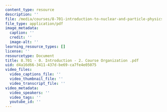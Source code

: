 ```yaml
---
content_type: resource
description: ''
file: /media/courses/8-701-introduction-to-nuclear-and-particle-physics-fall-2020/8701-0-introduction-2-course-organization.pdf
file_type: application/pdf
image_metadata:
  caption: ''
  credit: ''
  image-alt: ''
learning_resource_types: []
license: ''
resourcetype: Document
title: 8.701 - 0. Introduction - 2. Course Organization .pdf
uid: d4a16d66-3411-437d-be69-ca7fe4e05075
video_files:
  video_captions_file: ''
  video_thumbnail_file: ''
  video_transcript_file: ''
video_metadata:
  video_speakers: ''
  video_tags: ''
  youtube_id: ''
---
```

